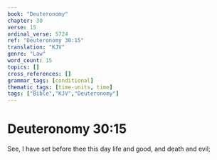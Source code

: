 ```yaml
---
book: "Deuteronomy"
chapter: 30
verse: 15
ordinal_verse: 5724
ref: "Deuteronomy 30:15"
translation: "KJV"
genre: "Law"
word_count: 15
topics: []
cross_references: []
grammar_tags: [conditional]
thematic_tags: [time-units, time]
tags: ["Bible","KJV","Deuteronomy"]
---
```


# Deuteronomy 30:15

See, I have set before thee this day life and good, and death and evil;
